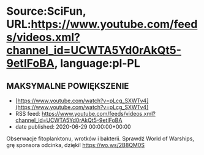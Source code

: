 # Source:SciFun, URL:https://www.youtube.com/feeds/videos.xml?channel_id=UCWTA5Yd0rAkQt5-9etIFoBA, language:pl-PL

## MAKSYMALNE POWIĘKSZENIE
 - [https://www.youtube.com/watch?v=pLcg_SXWTv4](https://www.youtube.com/watch?v=pLcg_SXWTv4)
 - RSS feed: https://www.youtube.com/feeds/videos.xml?channel_id=UCWTA5Yd0rAkQt5-9etIFoBA
 - date published: 2020-06-29 00:00:00+00:00

Obserwacje fitoplanktonu, wrotków i bakterii.
Sprawdź World of Warships, grę sponsora odcinka, dzięki!
https://wo.ws/2B8QM0S

